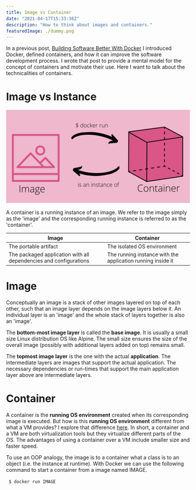 ```yaml
---
title: Image vs Container
date: "2021-04-17T15:33:36Z"
description: "How to think about images and containers."
featuredImage: ./dummy.png
---
```


<style>

</style>
In a previous post, [Building Software Better With Docker](/Building-Software-Better-With-Docker/) I introduced Docker, defined containers, and how it can improve the software development process. I wrote that post to provide a mental model for the concept of containers and motivate their use. Here I want to talk about the technicalities of containers.

# Image vs Instance
![image-vs-container](./image-vs-container.png)

A container is a running instance of an image. We refer to the image simply as the 'image' and the corresponding running instance is referred to as the 'container'.

| Image | Container|
|--|--|
|The portable artifact| The isolated OS environment|
| The packaged application with all dependencies and configurations | The running instance with the application running inside it|


# Image
Conceptually an image is a stack of other images layered on top of each other, such that an image layer depends on the image layers below it. An individual layer is an 'image' and the whole stack of layers together is also an 'image'.

The **bottom-most image layer** is called the **base image**. It is usually a small size Linux distribution OS like Alpine. The small size ensures the size of the overall image (possibly with additional layers added on top) remains small. 

The **topmost image layer** is the one with the actual **application**. The intermediate layers are images that support the actual application. The necessary dependencies or run-times that support the main application layer above are intermediate layers.

# Container
A container is the **running OS environment** created when its corresponding image is executed. But how is this **running OS environment** different from what a VM provides? I explore that difference [here](). In short, a container and a VM are both virtualization tools but they virtualize different parts of the OS. The advantages of using a container over a VM include smaller size and faster speed.

To use an OOP analogy, the image is to a container what a class is to an object (i.e. the instance at runtime). With Docker we can use the following command to start a container from a image named IMAGE.

``` $ docker run IMAGE```